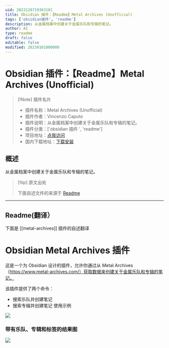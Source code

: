 ```yaml
---
uid: 2023120719363101
title: Obsidian 插件：【Readme】Metal Archives (Unofficial)
tags: ['obsidian插件', 'readme']
description: 从金属档案中创建关于金属乐队和专辑的笔记。
author: AI
type: readme
draft: false
editable: false
modified: 20230101000000
---
```


# Obsidian 插件：【Readme】Metal Archives (Unofficial)

> [!Note] 插件名片
> - 插件名称：Metal Archives (Unofficial)
> - 插件作者：Vincenzo Caputo
> - 插件说明：从金属档案中创建关于金属乐队和专辑的笔记。
> - 插件分类：['obsidian 插件 ', 'readme']
> - 项目地址：[点我访问](https://github.com/vincenzocaputo/obsidian-metal-archives-plugin)
> - 国内下载地址：[下载安装](https://pkmer.cn/products/plugin/pluginMarket/?metal-archives)

## 概述

从金属档案中创建关于金属乐队和专辑的笔记。

> [!tip] 原文出处
>
>下面自述文件的来源于 [Readme](https://ghproxy.net/https://raw.githubusercontent.com/vincenzocaputo/obsidian-metal-archives-plugin/master/README.md)
>

---

## Readme(翻译）

下面是 [[metal-archives]] 插件的自述翻译

# Obsidian Metal Archives 插件

这是一个为 Obsidian 设计的插件，允许你通过从 Metal Archives（<https://www.metal-archives.com/）获取数据来创建关于金属乐队和专辑的笔记。>

该插件提供了两个命令：

- 搜索乐队并创建笔记
- 搜索专辑并创建笔记
使用示例

![](https://cdn.pkmer.cn/covers/metal-archives_2_0.gif!pkmer)

### 带有乐队、专辑和标签的结果图

![](https://cdn.pkmer.cn/covers/metal-archives_2_1.png!pkmer)
